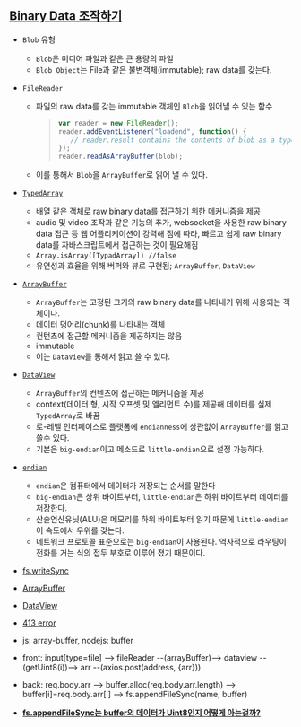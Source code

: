 
## [Binary Data 조작하기](http://mohwa.github.io/blog/javascript/2015/08/31/binary-inJS/)
- `Blob` 유형
  - `Blob`은 미디어 파일과 같은 큰 용량의 파일
  - `Blob Object`는 File과 같은 불변객체(immutable); raw data를 갖는다.
-  `FileReader`
   - 파일의 raw data를 갖는 immutable 객체인 `Blob`을 읽어낼 수 있는 함수
     > ```js
     > var reader = new FileReader();
     > reader.addEventListener("loadend", function() {
     >    // reader.result contains the contents of blob as a typed array
     > });
     > reader.readAsArrayBuffer(blob);
     > ```  
   - 이를 통해서 `Blob`을 `ArrayBuffer`로 읽어 낼 수 있다.
- [`TypedArray`](https://developer.mozilla.org/ko/docs/Web/JavaScript/Typed_arrays)
  - 배열 같은 객체로 raw binary data를 접근하기 위한 메커니즘을 제공
  - audio 및 video 조작과 같은 기능의 추가, websocket을 사용한 raw binary data 접근 등
   웹 어플리케이션이 강력해 짐에 따라, 빠르고 쉽게 raw binary data를 자바스크립트에서 접근하는 것이 필요해짐
  - `Array.isArray([TypadArray]) //false`
  - 유연성과 효율을 위해 버퍼와 뷰로 구현됨; `ArrayBuffer`, `DataView`
- [`ArrayBuffer`](https://ohgyun.com/418)
  - `ArrayBuffer`는 고정된 크기의 raw binary data를 나타내기 위해 사용되는 객체이다.
  - 데이터 덩어리(chunk)를 나타내는 객체
  - 컨턴츠에 접근할 메커니즘을 제공하지는 않음
  - immutable
  - 이는 `DataView`를 통해서 읽고 쓸 수 있다.
- [`DataView`](https://ohgyun.com/418)
  - `ArrayBuffer`의 컨텐츠에 접근하는 메커니즘을 제공
  - context(데이터 형, 시작 오프셋 및 엘리먼트 수)를 제공해 데이터를 실제 `TypedArray`로 바꿈
  - 로-레벨 인터페이스로 플랫폼에 `endianness`에 상관없이 `ArrayBuffer`를 읽고 쓸수 있다. 
  - 기본은 `big-endian`이고 메소드로 `little-endian`으로 설정 가능하다.
- [`endian`](https://ko.wikipedia.org/wiki/%EC%97%94%EB%94%94%EC%96%B8)
  - `endian`은 컴퓨터에서 데이터가 저장되는 순서를 말한다
  - `big-endian`은 상위 바이트부터, `little-endian`은 하위 바이트부터 데이터를 저장한다.
  - 산술연산유닛(ALU)은 메모리를 하위 바이트부터 읽기 때문에 `little-endian`이 속도에서 우위를 갖는다.
  - 네트워크 프로토콜 표준으로는 `big-endian`이 사용된다. 역사적으로 라우팅이 전화를 거는 식의 접두 부호로 이루어 졌기 때문이다.



  

- [fs.writeSync](https://nodejs.org/api/fs.html#fs_fs_writesync_fd_buffer_offset_length_position)
- [ArrayBuffer](https://developer.mozilla.org/ko/docs/Web/JavaScript/Reference/Global_Objects/ArrayBuffer)
- [DataView](https://developer.mozilla.org/ko/docs/Web/JavaScript/Reference/Global_Objects/DataView)
- [413 error](https://webisfree.com/2018-03-29/nginx-413-request-entity-too-large-%EC%97%90%EB%9F%AC-%ED%95%B4%EA%B2%B0%ED%95%98%EA%B8%B0-%ED%8C%8C%EC%9D%BC-%EC%97%85%EB%A1%9C%EB%93%9C-%EC%82%AC%EC%9D%B4%EC%A6%88)
- js: array-buffer, nodejs: buffer



- front: input[type=file] --> fileReader --(arrayBuffer)--> dataview --(getUint8(i))--> arr --(axios.post(address, {arr}))
- back: req.body.arr --> buffer.alloc(req.body.arr.length) --> buffer[i]=req.body.arr[i] --> fs.appendFileSync(name, buffer) 
- [**fs.appendFileSync는 buffer의 데이터가 Uint8인지 어떻게 아는걸까?**](https://nodejs.org/api/buffer.html#buffer_buf_index)